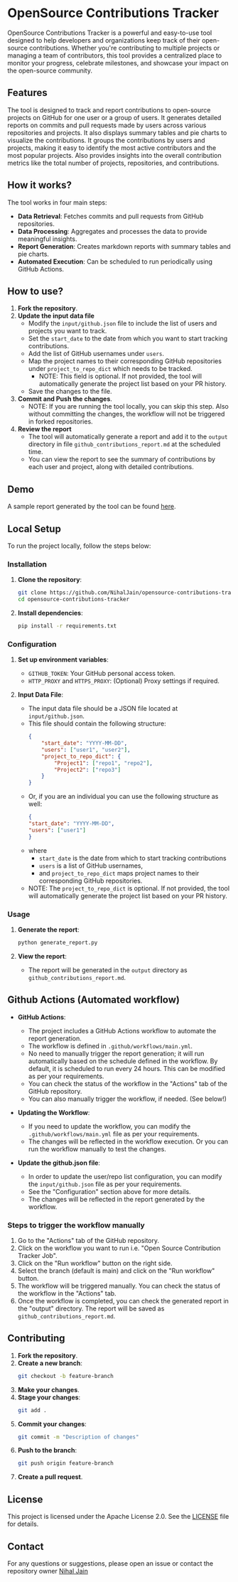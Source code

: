 # OpenSource Contributions Tracker

OpenSource Contributions Tracker is a powerful and easy-to-use tool designed to help developers and organizations keep
track of their open-source contributions. Whether you're contributing to multiple projects or managing a team of
contributors, this tool provides a centralized place to monitor your progress, celebrate milestones, and showcase your
impact on the open-source community.

## Features

The tool is designed to track and report contributions to open-source projects on GitHub for one user or a group of
users. It generates detailed reports on commits and pull requests made by users across various repositories and
projects. It also displays summary tables and pie charts to visualize the contributions. It groups the contributions by
users and projects, making it easy to identify the most active contributors and the most popular projects. Also provides
insights into the overall contribution metrics like the total number of projects, repositories, and contributions.

## How it works?

The tool works in four main steps:

- **Data Retrieval**: Fetches commits and pull requests from GitHub repositories.
- **Data Processing**: Aggregates and processes the data to provide meaningful insights.
- **Report Generation**: Creates markdown reports with summary tables and pie charts.
- **Automated Execution**: Can be scheduled to run periodically using GitHub Actions.

## How to use?

1. **Fork the repository**.
2. **Update the input data file**
    - Modify the `input/github.json` file to include the list of users and projects you want to track.
    - Set the `start_date` to the date from which you want to start tracking contributions.
    - Add the list of GitHub usernames under `users`.
    - Map the project names to their corresponding GitHub repositories under `project_to_repo_dict` which needs to be
      tracked.
        - NOTE: This field is optional. If not provided, the tool will automatically generate the project
          list based on your PR history.
    - Save the changes to the file.
3. **Commit and Push the changes**.
    - NOTE: If you are running the tool locally, you can skip this step. Also without committing the changes, the
      workflow will not be triggered in forked repositories.
4. **Review the report**
    - The tool will automatically generate a report and add it to the `output` directory in file
      `github_contributions_report.md` at the scheduled time.
    - You can view the report to see the summary of contributions by each user and project, along with detailed
      contributions.

## Demo

A sample report generated by the tool can be found [here](output/github_contributions_report.md).

## Local Setup

To run the project locally, follow the steps below:

### Installation

1. **Clone the repository**:
    ```sh
    git clone https://github.com/NihalJain/opensource-contributions-tracker.git
    cd opensource-contributions-tracker
    ```

2. **Install dependencies**:
    ```sh
    pip install -r requirements.txt
    ```

### Configuration

1. **Set up environment variables**:
    - `GITHUB_TOKEN`: Your GitHub personal access token.
    - `HTTP_PROXY` and `HTTPS_PROXY`: (Optional) Proxy settings if required.

2. **Input Data File**:
    - The input data file should be a JSON file located at `input/github.json`.
    - This file should contain the following structure:
        ```json
        {
            "start_date": "YYYY-MM-DD",
            "users": ["user1", "user2"],
            "project_to_repo_dict": {
                "Project1": ["repo1", "repo2"],
                "Project2": ["repo3"]
            }
        }
        ```
    - Or, if you are an individual you can use the following structure as well:
       ```json
       {
       "start_date": "YYYY-MM-DD",
       "users": ["user1"]
       }
       ```
    - where
        - `start_date` is the date from which to start tracking contributions
        - `users` is a list of GitHub usernames,
        - and `project_to_repo_dict` maps project names to their corresponding GitHub repositories.
    - NOTE: The `project_to_repo_dict` is optional. If not provided, the tool will automatically generate the project
      list based on your PR history.

### Usage

1. **Generate the report**:
    ```sh
    python generate_report.py
    ```

2. **View the report**:
    - The report will be generated in the `output` directory as `github_contributions_report.md`.

## Github Actions (Automated workflow)

- **GitHub Actions**:
    - The project includes a GitHub Actions workflow to automate the report generation.
    - The workflow is defined in `.github/workflows/main.yml`.
    - No need to manually trigger the report generation; it will run automatically based on the schedule defined in the
      workflow. By default, it is scheduled to run every 24 hours. This can be modified as per your requirements.
    - You can check the status of the workflow in the "Actions" tab of the GitHub repository.
    - You can also manually trigger the workflow, if needed. (See below!)

- **Updating the Workflow**:
    - If you need to update the workflow, you can modify the `.github/workflows/main.yml` file as per your requirements.
    - The changes will be reflected in the workflow execution. Or you can run the workflow manually to test the changes.

- **Update the github.json file**:
    - In order to update the user/repo list configuration, you can modify the `input/github.json` file as per your
      requirements.
    - See the "Configuration" section above for more details.
    - The changes will be reflected in the report generated by the workflow.

### Steps to trigger the workflow manually

1. Go to the "Actions" tab of the GitHub repository.
2. Click on the workflow you want to run i.e. "Open Source Contribution Tracker Job".
3. Click on the "Run workflow" button on the right side.
4. Select the branch (default is main) and click on the "Run workflow" button.
5. The workflow will be triggered manually. You can check the status of the workflow in the "Actions" tab.
6. Once the workflow is completed, you can check the generated report in the "output" directory. The report will be
   saved as `github_contributions_report.md`.

## Contributing

1. **Fork the repository**.
2. **Create a new branch**:
    ```sh
    git checkout -b feature-branch
    ```
3. **Make your changes**.
4. **Stage your changes**:
    ```sh
    git add .
    ```
5. **Commit your changes**:
    ```sh
    git commit -m "Description of changes"
    ```
6. **Push to the branch**:
    ```sh
    git push origin feature-branch
    ```
7. **Create a pull request**.

## License

This project is licensed under the Apache License 2.0. See the [LICENSE](LICENSE) file for details.

## Contact

For any questions or suggestions, please open an issue or contact the repository
owner [Nihal Jain](https://www.linkedin.com/in/nihaljain/)
